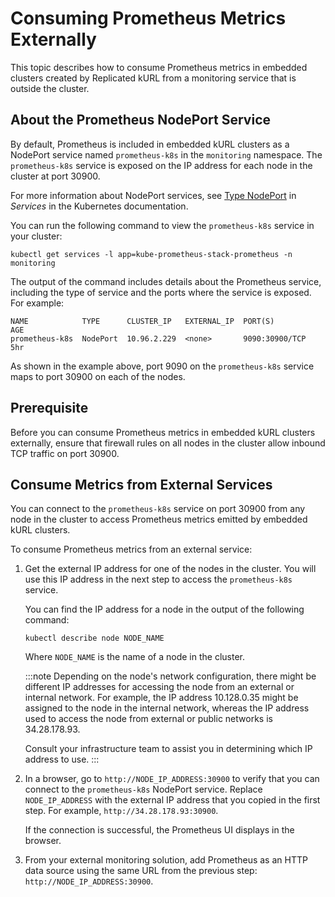 # Consuming Prometheus Metrics Externally

This topic describes how to consume Prometheus metrics in embedded clusters created by Replicated kURL from a monitoring service that is outside the cluster.

## About the Prometheus NodePort Service

By default, Prometheus is included in embedded kURL clusters as a NodePort service named `prometheus-k8s` in the `monitoring` namespace. The `prometheus-k8s` service is exposed on the IP address for each node in the cluster at port 30900.

For more information about NodePort services, see [Type NodePort](https://kubernetes.io/docs/concepts/services-networking/service/#type-nodeport) in _Services_ in the Kubernetes documentation.  

You can run the following command to view the `prometheus-k8s` service in your cluster:

```
kubectl get services -l app=kube-prometheus-stack-prometheus -n monitoring
```
The output of the command includes details about the Prometheus service, including the type of service and the ports where the service is exposed. For example:

```
NAME            TYPE      CLUSTER_IP   EXTERNAL_IP  PORT(S)         AGE
prometheus-k8s  NodePort  10.96.2.229  <none>       9090:30900/TCP  5hr
```
As shown in the example above, port 9090 on the `prometheus-k8s` service maps to port 30900 on each of the nodes.

## Prerequisite

Before you can consume Prometheus metrics in embedded kURL clusters externally, ensure that firewall rules on all nodes in the cluster allow inbound TCP traffic on port 30900. 

## Consume Metrics from External Services

You can connect to the `prometheus-k8s` service on port 30900 from any node in the cluster to access Prometheus metrics emitted by embedded kURL clusters.

To consume Prometheus metrics from an external service:

1. Get the external IP address for one of the nodes in the cluster. You will use this IP address in the next step to access the `prometheus-k8s` service.

   You can find the IP address for a node in the output of the following command:

   ```
   kubectl describe node NODE_NAME
   ```
   Where `NODE_NAME` is the name of a node in the cluster.

   :::note
   Depending on the node's network configuration, there might be different IP addresses for accessing the node from an external or internal network. For example, the IP address 10.128.0.35 might be assigned to the node in the internal network, whereas the IP address used to access the node from external or public networks is 34.28.178.93.
   
   Consult your infrastructure team to assist you in determining which IP address to use.
   :::   

1. In a browser, go to `http://NODE_IP_ADDRESS:30900` to verify that you can connect to the `prometheus-k8s` NodePort service. Replace `NODE_IP_ADDRESS` with the external IP address that you copied in the first step. For example, `http://34.28.178.93:30900`.

   If the connection is successful, the Prometheus UI displays in the browser.

1. From your external monitoring solution, add Prometheus as an HTTP data source using the same URL from the previous step: `http://NODE_IP_ADDRESS:30900`.
